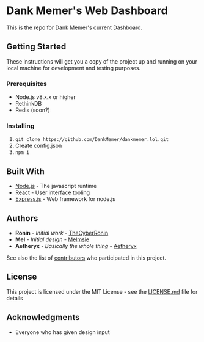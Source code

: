 # Dank Memer's Web Dashboard

This is the repo for Dank Memer's current Dashboard.

## Getting Started

These instructions will get you a copy of the project up and running on your local machine for development and testing purposes.

### Prerequisites

- Node.js v8.x.x or higher
- RethinkDB
- Redis (soon?)

### Installing
1. `git clone https://github.com/DankMemer/dankmemer.lol.git`
2. Create config.json
3. `npm i`

## Built With

* [Node.js](http://www.dropwizard.io/1.0.2/docs/) - The javascript runtime
* [React](https://reactjs.org/) - User interface tooling
* [Express.js](https://expressjs.com/) - Web framework for node.js

## Authors

* **Ronin** - *Initial work* - [TheCyberRonin](https://github.com/TheCyberRonin)
* **Mel** - *Initial design* - [Melmsie](https://github.com/melmsie)
* **Aetheryx** - *Basically the whole thing* - [Aetheryx](https://github.com/aetheryx)


See also the list of [contributors](https://github.com/DankMemer/webhook-server/contributors) who participated in this project.

## License

This project is licensed under the MIT License - see the [LICENSE.md](LICENSE.md) file for details

## Acknowledgments

* Everyone who has given design input
